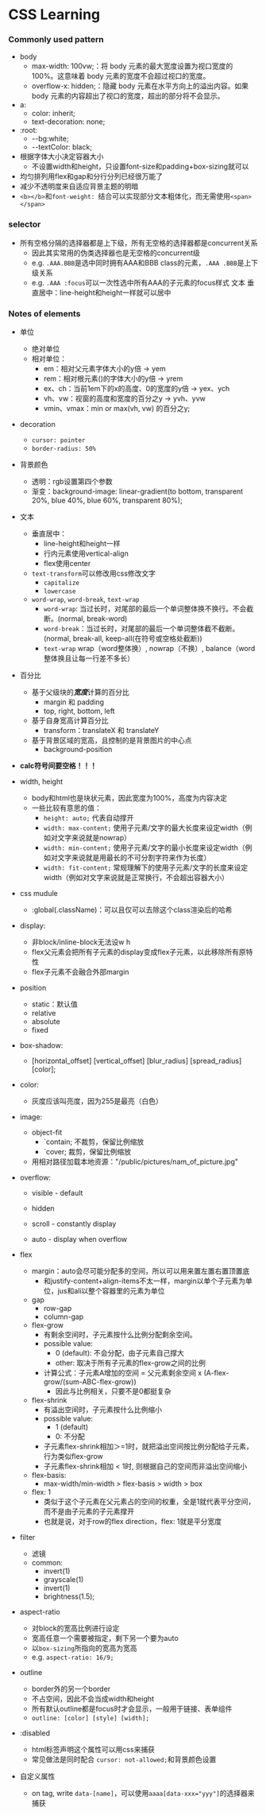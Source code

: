 # CSS Learning

### Commonly used pattern
- body
    - max-width: 100vw;：将 body 元素的最大宽度设置为视口宽度的 100%。这意味着 body 元素的宽度不会超过视口的宽度。  
    - overflow-x: hidden;：隐藏 body 元素在水平方向上的溢出内容。如果 body 元素的内容超出了视口的宽度，超出的部分将不会显示。
- a:  
    - color: inherit;
    - text-decoration: none;
- :root:  
    - --bg:white;
    - --textColor: black;
- 根据字体大小决定容器大小
    - 不设置width和height，只设置font-size和padding+box-sizing就可以
- 均匀排列用flex和gap和分行分列已经很万能了
- 减少不透明度来自适应背景主题的明暗
- `<b></b>`和`font-weight: `结合可以实现部分文本粗体化，而无需使用`<span></span>`

### selector
- 所有空格分隔的选择器都是上下级，所有无空格的选择器都是concurrent关系
    - 因此其实常用的伪类选择器也是无空格的concurrent级
    - e.g. `.AAA.BBB`是选中同时拥有AAA和BBB class的元素，`.AAA .BBB`是上下级关系
    - e.g. `.AAA :focus`可以一次性选中所有AAA的子元素的focus样式
文本
    垂直居中：line-height和height一样就可以居中

### Notes of elements
- 单位
    - 绝对单位
    - 相对单位：
        - em：相对父元素字体大小的y倍 -> yem
        - rem：相对根元素(<html>)的字体大小的y倍 -> yrem
        - ex、ch：当前1em下的x的高度、0的宽度的y倍 -> yex、ych
        - vh、vw：视窗的高度和宽度的百分之y -> yvh、yvw
        - vmin、vmax：min or max(vh, vw) 的百分之y;

- decoration
    - `cursor: pointer`
    - `border-radius: 50%`

- 背景颜色
    - 透明：rgb设置第四个参数
    - 渐变：background-image: linear-gradient(to bottom, transparent 20%, blue 40%, blue 60%, transparent 80%);

- 文本
    - 垂直居中：
        - line-height和height一样
        - 行内元素使用vertical-align
        - flex使用center
    - `text-transform`可以修改用css修改文字
        - `capitalize`
        - `lowercase`
    - `word-wrap`, `word-break`, `text-wrap`
        - `word-wrap`: 当过长时，对尾部的最后一个单词整体换不换行。不会截断。(normal, break-word)
        - `word-break`：当过长时，对尾部的最后一个单词整体截不截断。(normal, break-all, keep-all(在符号或空格处截断))
        - `text-wrap` wrap（word整体换）, nowrap（不换）, balance（word整体换且让每一行差不多长）

- 百分比
    - 基于父级块的***宽度***计算的百分比
        - margin 和 padding
        - top, right, bottom, left
    - 基于自身宽高计算百分比
        - transform：translateX 和 translateY
    - 基于背景区域的宽高，且控制的是背景图片的中心点
        - background-position

- **calc符号间要空格！！！**

- width, height
    - body和html也是块状元素，因此宽度为100%，高度为内容决定
    - 一些比较有意思的值：
        - `height: auto;` 代表自动撑开
        - `width: max-content;` 使用子元素/文字的最大长度来设定width（例如对文字来说就是nowrap）
        - `width: min-content;` 使用子元素/文字的最小长度来设定width（例如对文字来说就是用最长的不可分割字符来作为长度）
        - `width: fit-content;` 常规理解下的使用子元素/文字的长度来设定width（例如对文字来说就是正常换行，不会超出容器大小）

- css mudule
    - :global(.className)：可以且仅可以去除这个class渲染后的哈希

- display: 
    - 非block/inline-block无法设w h
    - flex父元素会把所有子元素的display变成flex子元素，以此移除所有原特性
    - flex子元素不会融合外部margin
- position
    - static：默认值
    - relative
    - absolute
    - fixed
- box-shadow: 
    - [horizontal_offset] [vertical_offset] [blur_radius] [spread_radius] [color];

- color: 
    - 灰度应该叫亮度，因为255是最亮（白色）

- image: 
    - object-fit
        - `contain; 不裁剪，保留比例缩放
        - `cover; 裁剪，保留比例缩放
    - 用相对路径加载本地资源："/public/pictures/nam_of_picture.jpg"

- overflow:
    - visible - default
    - hidden
    - scroll - constantly display

    - auto - display when overflow
- flex 
    - margin：auto会尽可能分配多的空间，所以可以用来置左置右置顶置底
        - 和justify-content+align-items不太一样，margin以单个子元素为单位，jus和ali以整个容器里的元素为单位
    - gap
        - row-gap
        - column-gap
    - flex-grow
        - 有剩余空间时，子元素按什么比例分配剩余空间。
        - possible value: 
            - 0 (default): 不会分配，由子元素自己撑大
            - other: 取决于所有子元素的flex-grow之间的比例
        - 计算公式：子元素A增加的空间 = 父元素剩余空间 x (A-flex-grow/(sum-ABC-flex-grow))
            - 因此与比例相关，只要不是0都挺复杂
    - flex-shrink
        - 有溢出空间时，子元素按什么比例缩小
        - possible value: 
            - 1 (default)
            - 0: 不分配
        - 子元素flex-shrink相加＞=1时，就把溢出空间按比例分配给子元素，行为类似flex-grow
        - 子元素flex-shrink相加 < 1时, 则根据自己的空间而非溢出空间缩小
    - flex-basis: 
        - max-width/min-width > flex-basis > width > box
    - flex: 1
        - 类似于这个子元素在父元素占的空间的权重，全是1就代表平分空间，而不是由子元素的子元素撑开
        - 也就是说，对于row的flex direction，flex: 1就是平分宽度

- filter
    - 滤镜
    - common:
        - invert(1)
        - grayscale(1)
        - invert(1) 
        - brightness(1.5);

- aspect-ratio
    - 对block的宽高比例进行设定
    - 宽高任意一个需要被指定，剩下另一个要为auto
    - 以`box-sizing`所指向的宽高为宽高
    - e.g. `aspect-ratio: 16/9;`

- outline
    - border外的另一个border
    - 不占空间，因此不会当成width和height
    - 所有默认outline都是focus时才会显示，一般用于链接、表单组件
    - `outline: [color] [style] [width];`

- :disabled
    - html标签声明这个属性可以用css来捕获
    - 常见做法是同时配合 `cursor: not-allowed;`和背景颜色设置

- 自定义属性
    - on tag, write `data-[name]`，可以使用`aaaa[data-xxx="yyy"]`的选择器来捕获